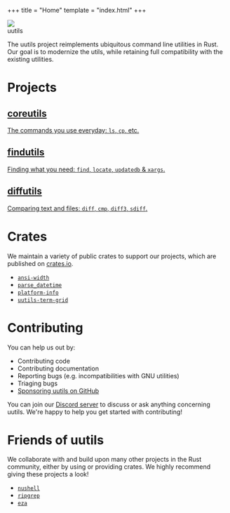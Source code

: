 +++
title = "Home"
template = "index.html"
+++

<div class="hero">
<img src="logo.svg">
<div>uutils</div>
</div>

The uutils project reimplements ubiquitous command line utilities in
Rust. Our goal is to modernize the utils, while retaining full
compatibility with the existing utilities.

# Projects

<div class="projects">
  <a class="project" href="/coreutils">
    <h2>coreutils</h2>
    <p>
      The commands you use everyday: <code>ls</code>, <code>cp</code>, etc.
    </p>
  </a>
  <a class="project" href="/findutils">
    <h2>findutils</h2>
    <p>
      Finding what you need: <code>find</code>, <code>locate</code>, <code>updatedb</code> &amp; <code>xargs</code>.
    </p>
  </a>
  <a class="project" href="/diffutils">
    <h2>diffutils</h2>
    <p>
      Comparing text and files: <code>diff</code>, <code>cmp</code>, <code>diff3</code>, <code>sdiff</code>.
    </p>
  </a>
</div>

# Crates

We maintain a variety of public crates to support our projects,
which are published on [crates.io](https://crates.io/).

- [`ansi-width`](https://github.com/uutils/ansi-width)
- [`parse_datetime`](https://github.com/uutils/parse_datetime)
- [`platform-info`](https://github.com/uutils/platform-info)
- [`uutils-term-grid`](https://github.com/uutils/uutils-term-grid)

# Contributing

You can help us out by:

- Contributing code
- Contributing documentation
- Reporting bugs (e.g. incompatibilities with GNU utilities)
- Triaging bugs
- [Sponsoring uutils on GitHub](https://github.com/sponsors/uutils)

You can join our [Discord server](https://discord.gg/wQVJbvJ) to discuss or ask anything concerning uutils. We're happy to help you get started with contributing!

# Friends of uutils

We collaborate with and build upon many other projects in the Rust
community, either by using or providing crates. We highly recommend
giving these projects a look!

- [`nushell`](https://www.nushell.sh/)
- [`ripgrep`](https://github.com/burntsushi/ripgrep)
- [`eza`](https://github.com/eza-community/eza)
